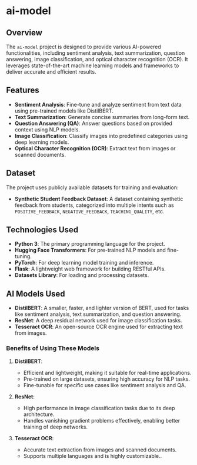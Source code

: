 # ai-model

## Overview
The `ai-model` project is designed to provide various AI-powered functionalities, including sentiment analysis, text summarization, question answering, image classification, and optical character recognition (OCR). It leverages state-of-the-art machine learning models and frameworks to deliver accurate and efficient results.

## Features
- **Sentiment Analysis**: Fine-tune and analyze sentiment from text data using pre-trained models like DistilBERT.
- **Text Summarization**: Generate concise summaries from long-form text.
- **Question Answering (QA)**: Answer questions based on provided context using NLP models.
- **Image Classification**: Classify images into predefined categories using deep learning models.
- **Optical Character Recognition (OCR)**: Extract text from images or scanned documents.

## Dataset
The project uses publicly available datasets for training and evaluation:
- **Synthetic Student Feedback Dataset**: A dataset containing synthetic feedback from students, categorized into multiple intents such as `POSITIVE_FEEDBACK`, `NEGATIVE_FEEDBACK`, `TEACHING_QUALITY`, etc.

## Technologies Used
- **Python 3**: The primary programming language for the project.
- **Hugging Face Transformers**: For pre-trained NLP models and fine-tuning.
- **PyTorch**: For deep learning model training and inference.
- **Flask**: A lightweight web framework for building RESTful APIs.
- **Datasets Library**: For loading and processing datasets.

## AI Models Used
- **DistilBERT**: A smaller, faster, and lighter version of BERT, used for tasks like sentiment analysis, text summarization, and question answering.
- **ResNet**: A deep residual network used for image classification tasks.
- **Tesseract OCR**: An open-source OCR engine used for extracting text from images.

### Benefits of Using These Models
1. **DistilBERT**:
   - Efficient and lightweight, making it suitable for real-time applications.
   - Pre-trained on large datasets, ensuring high accuracy for NLP tasks.
   - Fine-tunable for specific use cases like sentiment analysis and QA.

2. **ResNet**:
   - High performance in image classification tasks due to its deep architecture.
   - Handles vanishing gradient problems effectively, enabling better training of deep networks.


3. **Tesseract OCR**:
   - Accurate text extraction from images and scanned documents.
   - Supports multiple languages and is highly customizable..


   